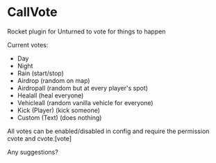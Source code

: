 # CallVote
Rocket plugin for Unturned to vote for things to happen

Current votes:
- Day
- Night
- Rain (start/stop)
- Airdrop (random on map)
- Airdropall (random but at every player's spot)
- Healall (heal everyone)
- Vehicleall (random vanilla vehicle for everyone)
- Kick (Player) (kick someone)
- Custom (Text) (does nothing)

All votes can be enabled/disabled in config and require the permission cvote and cvote.[vote]

Any suggestions?
